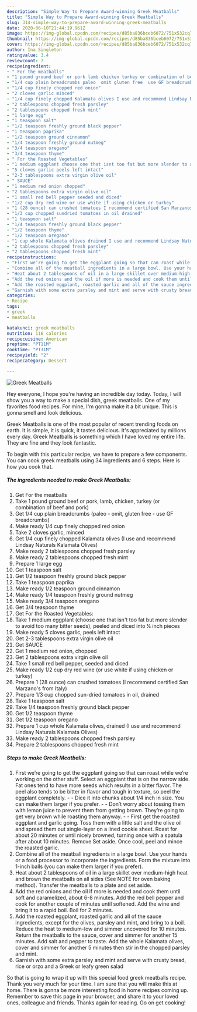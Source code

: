 ```yaml
---
description: "Simple Way to Prepare Award-winning Greek Meatballs"
title: "Simple Way to Prepare Award-winning Greek Meatballs"
slug: 314-simple-way-to-prepare-award-winning-greek-meatballs
date: 2020-06-10T21:44:19.961Z
image: https://img-global.cpcdn.com/recipes/d85ba836bceb6072/751x532cq70/greek-meatballs-recipe-main-photo.jpg
thumbnail: https://img-global.cpcdn.com/recipes/d85ba836bceb6072/751x532cq70/greek-meatballs-recipe-main-photo.jpg
cover: https://img-global.cpcdn.com/recipes/d85ba836bceb6072/751x532cq70/greek-meatballs-recipe-main-photo.jpg
author: Ina Singleton
ratingvalue: 3.4
reviewcount: 7
recipeingredient:
- " For the meatballs"
- "1 pound ground beef or pork lamb chicken turkey or combination of beef and pork"
- "1/4 cup plain breadcrumbs paleo  omit gluten free  use GF breadcrumbs"
- "1/4 cup finely chopped red onion"
- "2 cloves garlic minced"
- "1/4 cup finely chopped Kalamata olives I use and recommend Lindsay Naturals Kalamata Olives"
- "2 tablespoons chopped fresh parsley"
- "2 tablespoons chopped fresh mint"
- "1 large egg"
- "1 teaspoon salt"
- "1/2 teaspoon freshly ground black pepper"
- "1 teaspoon paprika"
- "1/2 teaspoon ground cinnamon"
- "1/4 teaspoon freshly ground nutmeg"
- "3/4 teaspoon oregano"
- "3/4 teaspoon thyme"
- " For the Roasted Vegetables"
- "1 medium eggplant choose one that isnt too fat but more slender to avoid too many bitter seeds peeled and diced into  inch pieces"
- "5 cloves garlic peels left intact"
- "2-3 tablespoons extra virgin olive oil"
- " SAUCE"
- "1 medium red onion chopped"
- "2 tablespoons extra virgin olive oil"
- "1 small red bell pepper seeded and diced"
- "1/2 cup dry red wine or use white if using chicken or turkey"
- "1 (28 ounce) can crushed tomatoes I recommend certified San Marzanos from Italy"
- "1/3 cup chopped sundried tomatoes in oil drained"
- "1 teaspoon salt"
- "1/4 teaspoon freshly ground black pepper"
- "1/2 teaspoon thyme"
- "1/2 teaspoon oregano"
- "1 cup whole Kalamata olives drained I use and recommend Lindsay Naturals Kalamata Olives"
- "2 tablespoons chopped fresh parsley"
- "2 tablespoons chopped fresh mint"
recipeinstructions:
- "First we’re going to get the eggplant going so that can roast while we’re working on the other stuff.  Select an eggplant that is on the narrow side.  Fat ones tend to have more seeds which results in a bitter flavor.  The peel also tends to be bitter in flavor and tough in texture, so peel the eggplant completely.   Dice it into chunks about 1/4 inch in size.  You can make them larger if you prefer.  Don’t worry about tossing them with lemon juice to prevent them from getting brown.  They’re going to get very brown while roasting them anyway.  First get the roasted eggplant and garlic going. Toss them with a little salt and the olive oil and spread them out single-layer on a lined cookie sheet. Roast for about 20 minutes or until nicely browned, turning once with a spatula after about 10 minutes. Remove Set aside. Once cool, peel and mince the roasted garlic."
- "Combine all of the meatball ingredients in a large bowl. Use your hands or a food processor to incorporate the ingredients. Form the mixture into 1-inch balls (you can make them larger if you prefer)."
- "Heat about 2 tablespoons of oil in a large skillet over medium-high heat and brown the meatballs on all sides (See NOTE for oven baking method). Transfer the meatballs to a plate and set aside."
- "Add the red onions and the oil if more is needed and cook them until soft and caramelized, about 6-8 minutes. Add the red bell pepper and cook for another couple of minutes until softened. Add the wine and bring it to a rapid boil. Boil for 2 minutes."
- "Add the roasted eggplant, roasted garlic and all of the sauce ingredients, except for the olives, parsley and mint, and bring to a boil. Reduce the heat to medium-low and simmer uncovered for 10 minutes. Return the meatballs to the sauce, cover and simmer for another 15 minutes. Add salt and pepper to taste. Add the whole Kalamata olives, cover and simmer for another 5 minutes then stir in the chopped parsley and mint."
- "Garnish with some extra parsley and mint and serve with crusty bread, rice or orzo and a Greek or leafy green salad"
categories:
- Recipe
tags:
- greek
- meatballs

katakunci: greek meatballs 
nutrition: 116 calories
recipecuisine: American
preptime: "PT11M"
cooktime: "PT31M"
recipeyield: "2"
recipecategory: Dessert

---
```



![Greek Meatballs](https://img-global.cpcdn.com/recipes/d85ba836bceb6072/751x532cq70/greek-meatballs-recipe-main-photo.jpg)

Hey everyone, I hope you're having an incredible day today. Today, I will show you a way to make a special dish, greek meatballs. One of my favorites food recipes. For mine, I'm gonna make it a bit unique. This is gonna smell and look delicious.



Greek Meatballs is one of the most popular of recent trending foods on earth. It is simple, it is quick, it tastes delicious. It's appreciated by millions every day. Greek Meatballs is something which I have loved my entire life. They are fine and they look fantastic.


To begin with this particular recipe, we have to prepare a few components. You can cook greek meatballs using 34 ingredients and 6 steps. Here is how you cook that.

##### The ingredients needed to make Greek Meatballs:

1. Get  For the meatballs
1. Take 1 pound ground beef or pork, lamb, chicken, turkey (or combination of beef and pork)
1. Get 1/4 cup plain breadcrumbs (paleo - omit, gluten free - use GF breadcrumbs)
1. Make ready 1/4 cup finely chopped red onion
1. Take 2 cloves garlic, minced
1. Get 1/4 cup finely chopped Kalamata olives (I use and recommend Lindsay Naturals Kalamata Olives)
1. Make ready 2 tablespoons chopped fresh parsley
1. Make ready 2 tablespoons chopped fresh mint
1. Prepare 1 large egg
1. Get 1 teaspoon salt
1. Get 1/2 teaspoon freshly ground black pepper
1. Take 1 teaspoon paprika
1. Make ready 1/2 teaspoon ground cinnamon
1. Make ready 1/4 teaspoon freshly ground nutmeg
1. Make ready 3/4 teaspoon oregano
1. Get 3/4 teaspoon thyme
1. Get  For the Roasted Vegetables:
1. Take 1 medium eggplant (choose one that isn&#39;t too fat but more slender to avoid too many bitter seeds), peeled and diced into ¼ inch pieces
1. Make ready 5 cloves garlic, peels left intact
1. Get 2-3 tablespoons extra virgin olive oil
1. Get  SAUCE
1. Get 1 medium red onion, chopped
1. Get 2 tablespoons extra virgin olive oil
1. Take 1 small red bell pepper, seeded and diced
1. Make ready 1/2 cup dry red wine (or use white if using chicken or turkey)
1. Prepare 1 (28 ounce) can crushed tomatoes (I recommend certified San Marzano&#39;s from Italy)
1. Prepare 1/3 cup chopped sun-dried tomatoes in oil, drained
1. Take 1 teaspoon salt
1. Take 1/4 teaspoon freshly ground black pepper
1. Get 1/2 teaspoon thyme
1. Get 1/2 teaspoon oregano
1. Prepare 1 cup whole Kalamata olives, drained (I use and recommend Lindsay Naturals Kalamata Olives)
1. Make ready 2 tablespoons chopped fresh parsley
1. Prepare 2 tablespoons chopped fresh mint




##### Steps to make Greek Meatballs:

1. First we’re going to get the eggplant going so that can roast while we’re working on the other stuff.  Select an eggplant that is on the narrow side.  Fat ones tend to have more seeds which results in a bitter flavor.  The peel also tends to be bitter in flavor and tough in texture, so peel the eggplant completely. -  -  Dice it into chunks about 1/4 inch in size.  You can make them larger if you prefer. -  - Don’t worry about tossing them with lemon juice to prevent them from getting brown.  They’re going to get very brown while roasting them anyway. -  - First get the roasted eggplant and garlic going. Toss them with a little salt and the olive oil and spread them out single-layer on a lined cookie sheet. Roast for about 20 minutes or until nicely browned, turning once with a spatula after about 10 minutes. Remove Set aside. Once cool, peel and mince the roasted garlic.
1. Combine all of the meatball ingredients in a large bowl. Use your hands or a food processor to incorporate the ingredients. Form the mixture into 1-inch balls (you can make them larger if you prefer).
1. Heat about 2 tablespoons of oil in a large skillet over medium-high heat and brown the meatballs on all sides (See NOTE for oven baking method). Transfer the meatballs to a plate and set aside.
1. Add the red onions and the oil if more is needed and cook them until soft and caramelized, about 6-8 minutes. Add the red bell pepper and cook for another couple of minutes until softened. Add the wine and bring it to a rapid boil. Boil for 2 minutes.
1. Add the roasted eggplant, roasted garlic and all of the sauce ingredients, except for the olives, parsley and mint, and bring to a boil. Reduce the heat to medium-low and simmer uncovered for 10 minutes. Return the meatballs to the sauce, cover and simmer for another 15 minutes. Add salt and pepper to taste. Add the whole Kalamata olives, cover and simmer for another 5 minutes then stir in the chopped parsley and mint.
1. Garnish with some extra parsley and mint and serve with crusty bread, rice or orzo and a Greek or leafy green salad




So that is going to wrap it up with this special food greek meatballs recipe. Thank you very much for your time. I am sure that you will make this at home. There is gonna be more interesting food in home recipes coming up. Remember to save this page in your browser, and share it to your loved ones, colleague and friends. Thanks again for reading. Go on get cooking!
